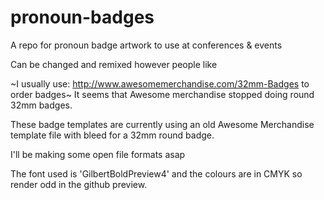 # pronoun-badges
A repo for pronoun badge artwork to use at conferences &amp; events

Can be changed and remixed however people like

~I usually use: http://www.awesomemerchandise.com/32mm-Badges to order badges~ It seems that Awesome merchandise stopped doing round 32mm badges. 

These badge templates are currently using an old Awesome Merchandise template file with bleed for a 32mm round badge.

I'll be making some open file formats asap

The font used is 'GilbertBoldPreview4' and the colours are in CMYK so render odd in the github preview.

